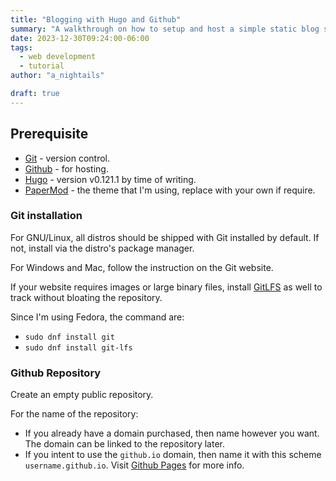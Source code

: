 ```yaml
---
title: "Blogging with Hugo and Github"
summary: "A walkthrough on how to setup and host a simple static blog site with Hugo and Github page."
date: 2023-12-30T09:24:00-06:00
tags:
  - web development
  - tutorial
author: "a_nightails"

draft: true
---
```

## Prerequisite

 - [Git](https://git-scm.com/) - version control.
 - [Github](https://github.com/) - for hosting.
 - [Hugo](https://gohugo.io/) - version v0.121.1 by time of writing.
 - [PaperMod](https://github.com/adityatelange/hugo-PaperMod) - the theme that I'm using, replace with your own if require.

### Git installation
For GNU/Linux, all distros should be shipped with Git installed by default.  If not, install via the distro's package manager.

For Windows and Mac, follow the instruction on the Git website.

If your website requires images or large binary files, install [GitLFS](https://git-lfs.com/) as well to track without bloating the repository.

Since I'm using Fedora, the command are:
- `sudo dnf install git`
- `sudo dnf install git-lfs`

### Github Repository
Create an empty public repository.

For the name of the repository:
- If you already have a domain purchased, then name however you want. The domain can be linked to the repository later.
- If you intent to use the `github.io` domain, then name it with this scheme `username.github.io`. Visit [Github Pages](https://pages.github.com/) for more info.


